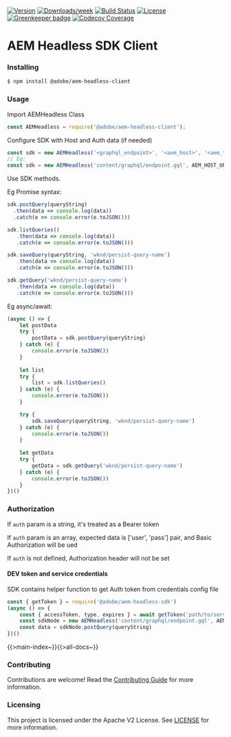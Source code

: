 <!--
Copyright 2021 Adobe. All rights reserved.
This file is licensed to you under the Apache License, Version 2.0 (the "License");
you may not use this file except in compliance with the License. You may obtain a copy
of the License at http://www.apache.org/licenses/LICENSE-2.0

Unless required by applicable law or agreed to in writing, software distributed under
the License is distributed on an "AS IS" BASIS, WITHOUT WARRANTIES OR REPRESENTATIONS
OF ANY KIND, either express or implied. See the License for the specific language
governing permissions and limitations under the License.
-->

[![Version](https://img.shields.io/npm/v/@adobe/aem-headless-client-sdk.svg)](https://npmjs.org/package/@adobe/aem-headless-client)
[![Downloads/week](https://img.shields.io/npm/dw/@adobe/aem-headless-client-sdk.svg)](https://npmjs.org/package/@adobe/aem-headless-client)
[![Build Status](https://github.com/adobe/aem-headless-client-sdk/workflows/Node.js%20CI/badge.svg?branch=main)](https://github.com/adobe/aem-headless-client/actions)
[![License](https://img.shields.io/badge/License-Apache%202.0-blue.svg)](https://opensource.org/licenses/Apache-2.0) 
[![Greenkeeper badge](https://badges.greenkeeper.io/adobe/aem-headless-client-sdk.svg)](https://greenkeeper.io/)
[![Codecov Coverage](https://img.shields.io/codecov/c/github/adobe/aem-headless-client-sdk/master.svg?style=flat-square)](https://codecov.io/gh/adobe/aem-headless-client-sdk/)

# AEM Headless SDK Client

### Installing

```bash
$ npm install @adobe/aem-headless-client
```

### Usage
Import AEMHeadless Class
```javascript
const AEMHeadless = require('@adobe/aem-headless-client');
```
Configure SDK with Host and Auth data (if needed)
```javascript
const sdk = new AEMHeadless('<graphql_endpoint>', '<aem_host>', '<aem_token>' || ['<aem_user>', '<aem_pass>'])
// Eg:
const sdk = new AEMHeadless('content/graphql/endpoint.gql', AEM_HOST_URI, AEM_TOKEN || [AEM_USER, AEM_PASS])
```
Use SDK methods. 

Eg Promise syntax:
```javascript
sdk.postQuery(queryString)
  .then(data => console.log(data))
  .catch(e => console.error(e.toJSON()))

sdk.listQueries()
   .then(data => console.log(data))
   .catch(e => console.error(e.toJSON()))

sdk.saveQuery(queryString, 'wknd/persist-query-name')
   .then(data => console.log(data))
   .catch(e => console.error(e.toJSON()))

sdk.getQuery('wknd/persist-query-name')
   .then(data => console.log(data))
   .catch(e => console.error(e.toJSON()))
```
Eg async/await:
```javascript
(async () => {
    let postData
    try {
        postData = sdk.postQuery(queryString)
    } catch (e) {
        console.error(e.toJSON())
    }
    
    let list
    try {
        list = sdk.listQueries()
    } catch (e) {
        console.error(e.toJSON())
    }

    try {
        sdk.saveQuery(queryString, 'wknd/persist-query-name')
    } catch (e) {
        console.error(e.toJSON())
    }
    
    let getData
    try {
        getData = sdk.getQuery('wknd/persist-query-name')
    } catch (e) {
        console.error(e.toJSON())
    }
})()    
```

### Authorization

If `auth` param is a string, it's treated as a Bearer token

If `auth` param is an array, expected data is ['user', 'pass'] pair, and Basic Authorization will be ued

If `auth` is not defined, Authorization header will not be set

#### DEV token and service credentials

SDK contains helper function to get Auth token from credentials config file

```javascript
const { getToken } = require('@adobe/aem-headless-sdk')
(async () => {
    const { accessToken, type, expires } = await getToken('path/to/service-config.json')
    const sdkNode = new AEMHeadless('content/graphql/endpoint.gql', AEM_HOST_URI, accessToken)
    const data = sdkNode.postQuery(queryString)
})()
```

{{>main-index~}}{{>all-docs~}}

### Contributing

Contributions are welcome! Read the [Contributing Guide](./.github/CONTRIBUTING.md) for more information.

### Licensing

This project is licensed under the Apache V2 License. See [LICENSE](LICENSE) for more information.
